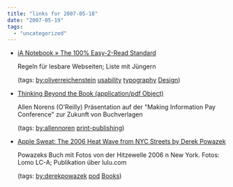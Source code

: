 ```yaml
---
title: "links for 2007-05-18"
date: "2007-05-19"
tags: 
  - "uncategorized"
---
```


- [iA Notebook » The 100% Easy-2-Read Standard](http://www.informationarchitects.jp/100E2R/)
    
    Regeln für lesbare Webseiten; Liste mit Jüngern
    
    (tags: [by:oliverreichenstein](http://del.icio.us/heinzwittenbrink/by:oliverreichenstein) [usability](http://del.icio.us/heinzwittenbrink/usability) [typography](http://del.icio.us/heinzwittenbrink/typography) [Design](http://del.icio.us/heinzwittenbrink/Design))
    
- [Thinking Beyond the Book (application/pdf Object)](http://www.bisg.org/conferences/mip4_NorenPPT.pdf)
    
    Allen Norens (O'Reilly) Präsentation auf der "Making Information Pay Conference" zur Zukunft von Buchverlagen
    
    (tags: [by:allennoren](http://del.icio.us/heinzwittenbrink/by:allennoren) [print-publishing](http://del.icio.us/heinzwittenbrink/print-publishing))
    
- [Apple Sweat: The 2006 Heat Wave from NYC Streets by Derek Powazek](http://www.lulu.com/content/387283)
    
    Powazeks Buch mit Fotos von der Hitzewelle 2006 n New York. Fotos: Lomo LC-A; Publikation über lulu.com
    
    (tags: [by:derekpowazek](http://del.icio.us/heinzwittenbrink/by:derekpowazek) [pod](http://del.icio.us/heinzwittenbrink/pod) [Books](http://del.icio.us/heinzwittenbrink/Books))
